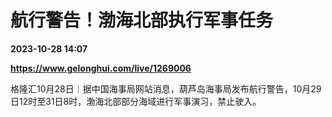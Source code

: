 # 航行警告！渤海北部执行军事任务

**2023-10-28 14:07**

**https://www.gelonghui.com/live/1269006**

格隆汇10月28日｜据中国海事局网站消息，葫芦岛海事局发布航行警告，10月29日12时至31日8时，渤海北部部分海域进行军事演习，禁止驶入。